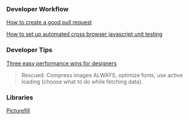 ### Developer Workflow

[How to create a good pull request](https://blog.alphasmanifesto.com/2016/07/11/how-to-create-a-good-pull-request/?utm_source=ponyfoo+weekly&utm_medium=email&utm_campaign=issue-20)


[How to set up automated cross browser javascript unit testing](https://philipwalton.com/articles/learning-how-to-set-up-automated-cross-browser-javascript-unit-testing/?utm_source=ponyfoo+weekly&utm_medium=email&utm_campaign=issue-20)

### Developer Tips

[Three easy performance wins for designers](https://una.im/perf-design-wins/?utm_source=ponyfoo+weekly&utm_medium=email&utm_campaign=issue-20)

> Rescued: Compress images ALWAYS, optimize fonts, use active loading (choose what to do while fetching data).

### Libraries

[Picturefill](https://scottjehl.github.io/picturefill/)


